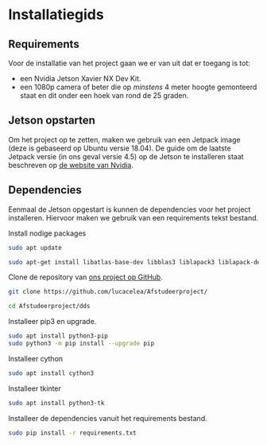 # Installatiegids

## Requirements

Voor de installatie van het project gaan we er van uit dat er toegang is tot:
* een Nvidia Jetson Xavier NX Dev Kit.
* een 1080p camera of beter die op _minstens_ 4 meter hoogte gemonteerd staat en dit onder een hoek van rond de 25 graden.

## Jetson opstarten

Om het project op te zetten, maken we gebruik van een Jetpack image (deze is gebaseerd op Ubuntu versie 18.04). De guide om de laatste Jetpack versie (in ons geval versie 4.5) op de Jetson te installeren staat beschreven op [de website van Nvidia](https://developer.nvidia.com/embedded/learn/get-started-jetson-xavier-nx-devkit). 

## Dependencies

Eenmaal de Jetson opgestart is kunnen de dependencies voor het project installeren. Hiervoor maken we gebruik van een requirements tekst bestand.

Install nodige packages

```bash
sudo apt update
```

```bash
sudo apt-get install libatlas-base-dev libblas3 liblapack3 liblapack-dev libblas-dev gfortran
```

Clone de repository van [ons project op GitHub](https://github.com/lucacelea/Afstudeerproject/).

```bash
git clone https://github.com/lucacelea/Afstudeerproject/

cd Afstudeerproject/dds
```

Installeer pip3 en upgrade.

```bash
sudo apt install python3-pip
sudo python3 -m pip install --upgrade pip
```

Installeer cython
```bash
sudo apt install cython3
```

Installeer tkinter
```bash
sudo apt install python3-tk
```


Installeer de dependencies vanuit het requirements bestand.

```bash
sudo pip install -r requirements.txt
```



